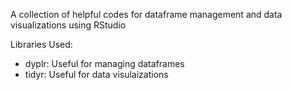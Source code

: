 A collection of helpful codes for dataframe management and data visualizations using RStudio

Libraries Used:
* dyplr: Useful for managing dataframes
* tidyr: Useful for data visulaizations
